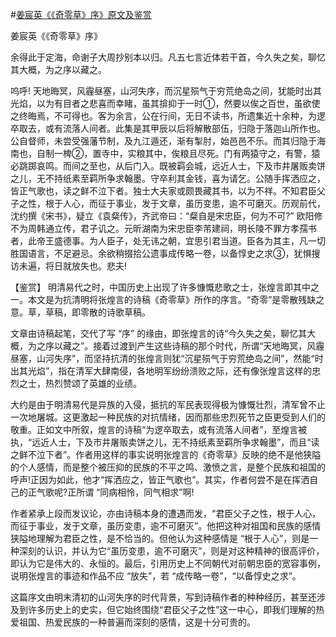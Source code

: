 #[姜宸英《《奇零草》序》原文及鉴赏](https://www.vrrw.net/wx/10398.html)

姜宸英《《奇零草》序》

余得此于定海，命谢子大周抄别本以归。凡五七言近体若干首，今久失之矣，聊忆其大概，为之序以藏之。

呜呼! 天地晦冥，风霾昼塞，山河失序，而沉星殒气于穷荒绝岛之间，犹能时出其光焰，以为有目者之悲喜而幸睹，虽其揜抑于一时①，然要以俟之百世，虽欲使之终晦焉，不可得也。客为余言，公在行间，无日不读书，所遗集近十余种，为逻卒取去，或有流落人间者。此集是其甲辰以后将解散部伍，归隐于落迦山所作也。公自督师，未尝受强藩节制，及九江遁还，渐有掣肘，始邑邑不乐。而其归隐于海南也，自制一椑②，置寺中，实粮其中，俟粮且尽死。门有两猿守之，有警，猿必跳踯哀鸣。而间之至也，从后门入。既被羁会城，远近人士，下及市井屠贩卖饼之儿，无不持纸素至羁所争求翰墨。守卒利其金钱，喜为请乞。公随手挥洒应之，皆正气歌也，读之鲜不泣下者。独士大夫家或颇畏藏其书，以为不祥。不知君臣父子之性，根于人心，而征于事业，发于文章，虽历变患，逾不可磨灭。历观前代，沈约撰《宋书》，疑立《袁粲传》，齐武帝曰：“粲自是宋忠臣，何为不可?” 欧阳修不为周韩通立传，君子讥之。元昕湖南为宋忠臣李芾建祠，明长陵不罪方孝孺书者，此帝王盛德事。为人臣子，处无讳之朝，宜思引君当道。臣各为其主，凡一切胜国语言，不足避忌。余欲稍掇拾公遗事成传略一卷，以备惇史之求③，犹惧搜访未遍，将日就放失也。悲夫!



【鉴赏】 明清易代之时，中国历史上出现了许多慷慨悲歌之士，张煌言即其中之一。本文是为抗清明将张煌言的诗稿《奇零草》所作的序言。“奇零”是零散残缺之意。草，草稿，即零散的诗歌草稿。

文章由诗稿起笔，交代了写 “序” 的缘由，即张煌言的诗“今久失之矣，聊忆其大概，为之序以藏之”。接着过渡到产生这些诗稿的那个时代，所谓“天地晦冥，风霾昼塞，山河失序”，而坚持抗清的张煌言则犹“沉星殒气于穷荒绝岛之间”，然能“时出其光焰”，指在清军大肆南侵，各地明军纷纷溃败之际，还有像张煌言这样的忠烈之士，热烈赞颂了英雄的业绩。

大约是由于明清易代是异族的入侵，抵抗的军民表现得极为慷慨壮烈，清军曾不止一次地屠城。这更激起一种民族的对抗情绪，因而那些忠烈死节之臣更受到人们的敬重。正如文中所叙，煌言的诗稿“为逻卒取去，或有流落人间者”，至煌言被执，“远近人士，下及市井屠贩卖饼之儿，无不持纸素至羁所争求翰墨”，而且“读之鲜不泣下者”。作者用这样的事实说明张煌言的《奇零草》反映的绝不是他狭隘的个人感情，而是整个被压抑的民族的不平之鸣、激愤之言，是整个民族和祖国的呼声!正因为如此，他才“挥洒应之，皆正气歌也”。其实，作者何尝不是在挥洒自己的正气歌呢?正所谓 “同病相怜，同气相求”啊!

作者紧承上段而发议论，亦由诗稿本身的遭遇而发，“君臣父子之性，根于人心，而征于事业，发于文章，虽历变患，逾不可磨灭”。他把这种对祖国和民族的感情狭隘地理解为君臣之性，是不恰当的。但他认为这种感情是 “根于人心”，则是一种深刻的认识，并认为它“虽历变患，逾不可磨灭”，则是对这种精神的很高评价，即认为它是伟大的、永恒的。最后，引用历史上不同朝代对前朝忠臣的宽容事例，说明张煌言的事迹和作品不应 “放失”，若 “成传略一卷”，“以备惇史之求”。

这篇序文由明末清初的山河失序的时代背景，写到诗稿作者的种种经历，甚至还涉及到许多历史上的史实，但它始终围绕“君臣父子之性”这一中心，即我们理解的热爱祖国、热爱民族的一种普遍而深刻的感情，这是十分可贵的。

